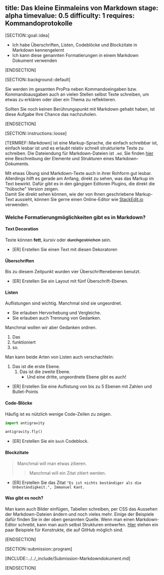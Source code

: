 title: Das kleine Einmaleins von Markdown
stage: alpha
timevalue: 0.5
difficulty: 1
requires: Kommandoprotokolle
---

[SECTION::goal::idea]

- Ich habe Überschriften, Listen, Codeblöcke und Blockzitate in Markdown kennengelernt
- Ich kann diese genannten Formatierungen in einem Markdown Dokument verwenden

[ENDSECTION]

[SECTION::background::default]

Sie werden im gesamten ProPra neben Kommandoeingaben bzw. Kommandoausgaben 
auch an vielen Stellen selbst Texte schreiben, um etwas zu erklären 
oder über ein Thema zu reflektieren.

Sollten Sie noch keinen Berührungspunkt mit Markdown gehabt haben, ist diese Aufgabe 
Ihre Chance das nachzuholen.

[ENDSECTION]

[SECTION::instructions::loose]

[TERMREF::Markdown] ist eine Markup-Sprache, die einfach schreibbar ist, einfach lesbar ist und es
erlaubt relativ schnell strukturierte Texte zu schreiben. 
Die Dateiendung für Markdown-Dateien ist `.md`.
Sie finden [hier](https://gist.github.com/pixelspencil/87dfff9816e4bf41f5f6e5bf62eebff4)
eine Beschreibung der Elemente und Strukturen eines Markdown-Dokuments.

Mit etwas Übung sind Markdown-Texte auch in ihrer Rohform gut lesbar.
Allerdings hilft es gerade am Anfang, direkt zu sehen, was das Markup im Text bewirkt.
Dafür gibt es in den gängigen Editoren Plugins, die direkt die "hübsche" Version zeigen.  
Damit Sie direkt sehen können, wie der von Ihnen geschriebene Markup-Text aussieht, 
können Sie gerne einen Online-Editor wie [StackEdit.io](https://stackedit.io/) verwenden.

### Welche Formatierungmöglichkeiten gibt es in Markdown?

#### Text Decoration

Texte können **fett**, *kursiv* oder ~~durchgestrichen~~ sein.

- [ER] Erstellen Sie einen Text mit diesen Dekoratoren

#### Überschriften

Bis zu diesem Zeitpunkt wurden vier Überschriftenebenen benutzt.

- [ER] Erstellen Sie ein Layout mit fünf Überschrift-Ebenen.

#### Listen

Auflistungen sind wichtig. Manchmal sind sie ungeordnet.

- Sie erlauben Hervorhebung und Vergleiche.
- Sie erlauben auch Trennung von Gedanken.

Manchmal wollen wir aber Gedanken ordnen.

1. Das
2. funktioniert
3. so.

Man kann beide Arten von Listen auch verschachteln:

1. Das ist die erste Ebene.
    1. Das ist die zweite Ebene.
        - Und eine dritte, ungeordnete Ebene gibt es auch!

- [ER] Erstellen Sie eine Auflistung von bis zu 5 Ebenen mit Zahlen und Bullet-Points

#### Code-Blöcke

Häufig ist es nützlich wenige Code-Zeilen zu zeigen.

```python
import antigravity

antigravity.fly()
```

- [ER] Erstellen Sie ein `bash` Codeblock.


#### Blockzitate

> Manchmal will man etwas zitieren.
> > Manchmal will ein Zitat zitiert werden.

- [ER] Erstellen Sie das Zitat `"Es ist nichts beständiger als die Unbeständigkeit.", Immanuel Kant.`

#### Was gibt es noch?

Man kann auch Bilder einfügen, Tabellen schreiben, per CSS das Aussehen der Markdown-Dateien ändern
und noch vieles mehr. Einige der Beispiele dafür finden Sie in der oben genannten Quelle. Wenn man
einen Markdown-Editor schreibt, kann man auch selbst Strukturen entwerfen.
[Hier](https://gist.github.com/pixelspencil/87dfff9816e4bf41f5f6e5bf62eebff4#github-treats) stehen
ein paar Beispiele für Konstrukte, die auf GitHub möglich sind.

[ENDSECTION]

[SECTION::submission::program]

[INCLUDE::../../_include/Submission-Markdowndokument.md]

[ENDSECTION]
